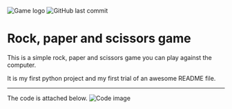 ![Game logo](../markdownbasics/img.png)
![GitHub last commit](https://img.shields.io/github/last-commit/mogakaowen/markdownbasics)

# Rock, paper and scissors game
This is a simple rock, paper and scissors game you can play against the computer.

It is my first python project and my first trial of an awesome README file.

---
The code is attached below.
![Code image](../markdownbasics/carbon.png)